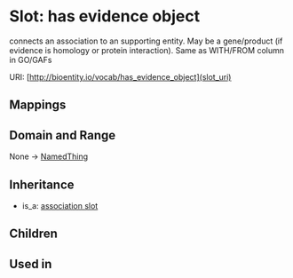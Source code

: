 # Slot: has evidence object


connects an association to an supporting entity. May be a gene/product (if evidence is homology or protein interaction). Same as WITH/FROM column in GO/GAFs

URI: [http://bioentity.io/vocab/has_evidence_object](slot_uri)
## Mappings

## Domain and Range

None -> [NamedThing](NamedThing.md)
## Inheritance

 *  is_a: [association slot](association_slot.md)
## Children

## Used in

